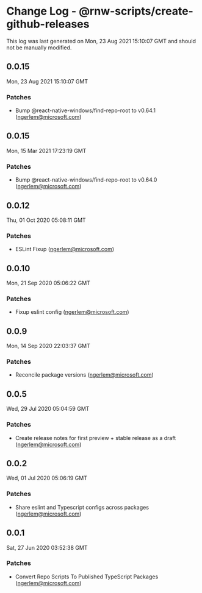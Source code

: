 # Change Log - @rnw-scripts/create-github-releases

This log was last generated on Mon, 23 Aug 2021 15:10:07 GMT and should not be manually modified.

<!-- Start content -->

## 0.0.15

Mon, 23 Aug 2021 15:10:07 GMT

### Patches

- Bump @react-native-windows/find-repo-root to v0.64.1 (ngerlem@microsoft.com)

## 0.0.15

Mon, 15 Mar 2021 17:23:19 GMT

### Patches

- Bump @react-native-windows/find-repo-root to v0.64.0 (ngerlem@microsoft.com)

## 0.0.12

Thu, 01 Oct 2020 05:08:11 GMT

### Patches

- ESLint Fixup (ngerlem@microsoft.com)

## 0.0.10

Mon, 21 Sep 2020 05:06:22 GMT

### Patches

- Fixup eslint config (ngerlem@microsoft.com)

## 0.0.9

Mon, 14 Sep 2020 22:03:37 GMT

### Patches

- Reconcile package versions (ngerlem@microsoft.com)

## 0.0.5

Wed, 29 Jul 2020 05:04:59 GMT

### Patches

- Create release notes for first preview + stable release as a draft (ngerlem@microsoft.com)

## 0.0.2

Wed, 01 Jul 2020 05:06:19 GMT

### Patches

- Share eslint and Typescript configs across packages (ngerlem@microsoft.com)

## 0.0.1

Sat, 27 Jun 2020 03:52:38 GMT

### Patches

- Convert Repo Scripts To Published TypeScript Packages (ngerlem@microsoft.com)
